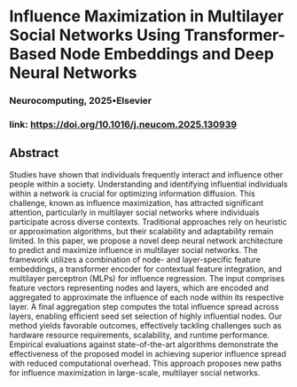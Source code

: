 # Influence Maximization in Multilayer Social Networks Using Transformer-Based Node Embeddings and Deep Neural Networks
### Neurocomputing, 2025•Elsevier
### link: https://doi.org/10.1016/j.neucom.2025.130939
## Abstract

Studies have shown that individuals frequently interact and influence other people within a society. Understanding and identifying influential individuals within a network is crucial for optimizing information diffusion. This challenge, known as influence maximization, has attracted significant attention, particularly in multilayer social networks where individuals participate across diverse contexts. Traditional approaches rely on heuristic or approximation algorithms, but their scalability and adaptability remain limited. In this paper, we propose a novel deep neural network architecture to predict and maximize influence in multilayer social networks. The framework utilizes a combination of node- and layer-specific feature embeddings, a transformer encoder for contextual feature integration, and multilayer perceptron (MLPs) for influence regression. The input comprises feature vectors representing nodes and layers, which are encoded and aggregated to approximate the influence of each node within its respective layer. A final aggregation step computes the total influence spread across layers, enabling efficient seed set selection of highly influential nodes. Our method yields favorable outcomes, effectively tackling challenges such as hardware resource requirements, scalability, and runtime performance. Empirical evaluations against state-of-the-art algorithms demonstrate the effectiveness of the proposed model in achieving superior influence spread with reduced computational overhead. This approach proposes new paths for influence maximization in large-scale, multilayer social networks.
